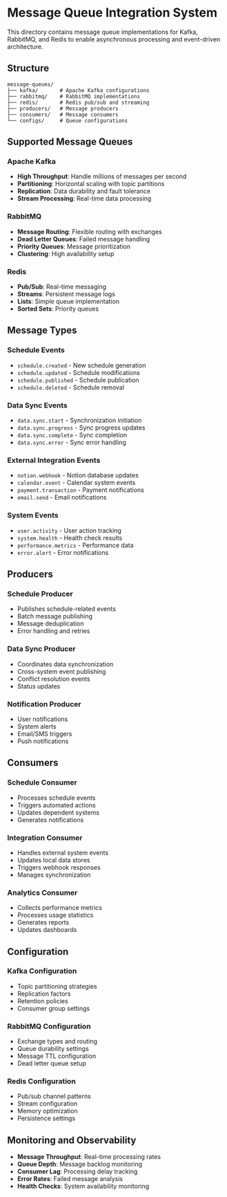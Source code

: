 # Message Queue Integration System

This directory contains message queue implementations for Kafka, RabbitMQ, and Redis to enable asynchronous processing and event-driven architecture.

## Structure

```
message-queues/
├── kafka/       # Apache Kafka configurations
├── rabbitmq/    # RabbitMQ implementations
├── redis/       # Redis pub/sub and streaming
├── producers/   # Message producers
├── consumers/   # Message consumers
└── configs/     # Queue configurations
```

## Supported Message Queues

### Apache Kafka
- **High Throughput**: Handle millions of messages per second
- **Partitioning**: Horizontal scaling with topic partitions
- **Replication**: Data durability and fault tolerance
- **Stream Processing**: Real-time data processing

### RabbitMQ
- **Message Routing**: Flexible routing with exchanges
- **Dead Letter Queues**: Failed message handling
- **Priority Queues**: Message prioritization
- **Clustering**: High availability setup

### Redis
- **Pub/Sub**: Real-time messaging
- **Streams**: Persistent message logs
- **Lists**: Simple queue implementation
- **Sorted Sets**: Priority queues

## Message Types

### Schedule Events
- `schedule.created` - New schedule generation
- `schedule.updated` - Schedule modifications
- `schedule.published` - Schedule publication
- `schedule.deleted` - Schedule removal

### Data Sync Events
- `data.sync.start` - Synchronization initiation
- `data.sync.progress` - Sync progress updates
- `data.sync.complete` - Sync completion
- `data.sync.error` - Sync error handling

### External Integration Events
- `notion.webhook` - Notion database updates
- `calendar.event` - Calendar system events
- `payment.transaction` - Payment notifications
- `email.send` - Email notifications

### System Events
- `user.activity` - User action tracking
- `system.health` - Health check results
- `performance.metrics` - Performance data
- `error.alert` - Error notifications

## Producers

### Schedule Producer
- Publishes schedule-related events
- Batch message publishing
- Message deduplication
- Error handling and retries

### Data Sync Producer
- Coordinates data synchronization
- Cross-system event publishing
- Conflict resolution events
- Status updates

### Notification Producer
- User notifications
- System alerts
- Email/SMS triggers
- Push notifications

## Consumers

### Schedule Consumer
- Processes schedule events
- Triggers automated actions
- Updates dependent systems
- Generates notifications

### Integration Consumer
- Handles external system events
- Updates local data stores
- Triggers webhook responses
- Manages synchronization

### Analytics Consumer
- Collects performance metrics
- Processes usage statistics
- Generates reports
- Updates dashboards

## Configuration

### Kafka Configuration
- Topic partitioning strategies
- Replication factors
- Retention policies
- Consumer group settings

### RabbitMQ Configuration
- Exchange types and routing
- Queue durability settings
- Message TTL configuration
- Dead letter queue setup

### Redis Configuration
- Pub/sub channel patterns
- Stream configuration
- Memory optimization
- Persistence settings

## Monitoring and Observability

- **Message Throughput**: Real-time processing rates
- **Queue Depth**: Message backlog monitoring
- **Consumer Lag**: Processing delay tracking
- **Error Rates**: Failed message analysis
- **Health Checks**: System availability monitoring